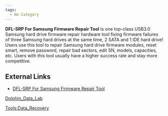 ```yaml
---
tags:
  - No Category
---
```

**DFL-SRP For Samsung Firmware Repair Tool** is one top-class USB3.0
Samsung hard drive firmware repair hardware tool fixing firmware
failures of three Samsung hard drives at the same time, 2 SATA and 1 IDE
hard drive! Users use this tool to repair Samsung hard drive firmware
modules, reset smart, remove password, repair bad sectors, edit SN,
models, capacities, etc. Users with this tool usually have a higher
success rate and stay more competitive.

## External Links

- [DFL-SRP For Samsung Firmware Repair
  Tool](http://www.dolphindatalab.com/product/dfl-srp-for-samsung-firmware-repair-tool/)

[Dolphin_Data_Lab](dolphin_data_lab.md)

[Tools:Data_Recovery](tools_data_recovery.md)